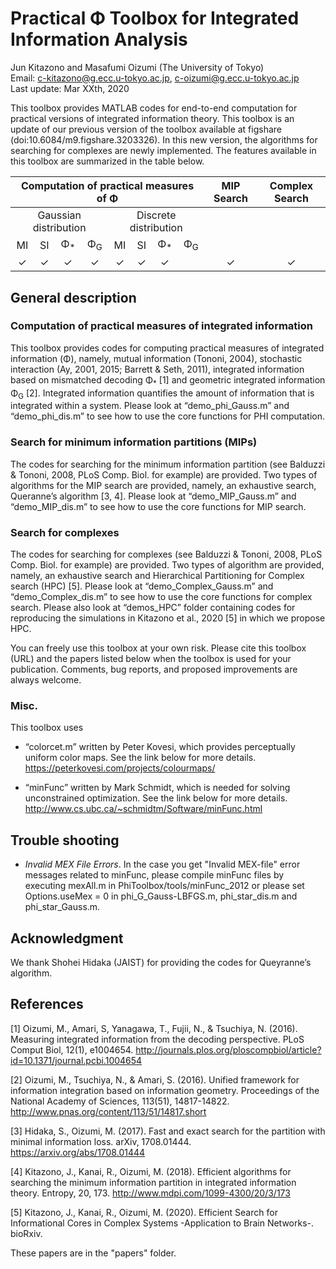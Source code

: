 # Practical &Phi; Toolbox for Integrated Information Analysis
Jun Kitazono and Masafumi Oizumi (The University of Tokyo)  
Email: c-kitazono@g.ecc.u-tokyo.ac.jp, c-oizumi@g.ecc.u-tokyo.ac.jp  
Last update: Mar XXth, 2020  

This toolbox provides MATLAB codes for end-to-end computation for practical versions of integrated information theory. This toolbox is an update of our previous version of the toolbox available at figshare (doi:10.6084/m9.figshare.3203326). In this new version, the algorithms for searching for complexes are newly implemented. The features available in this toolbox are summarized in the table below.

<table>
    <thead>
        <tr align='center'>
            <th colspan=8>Computation of practical measures of &Phi;</th> <th>MIP Search</th> <th>Complex Search</th>
        </tr>
    </thead>
    <tbody>
        <tr align='center'>
            <td colspan=4>Gaussian distribution</td>
            <td colspan=4>Discrete distribution</td>
            <td rowspan=2></td>
            <td rowspan=2></td>
        </tr>
        <tr align='center'>
            <td>MI</td>
            <td>SI</td>
            <td>&Phi;<sub>*</sub></td>
            <td>&Phi;<sub>G</sub></td>
            <td>MI</td>
            <td>SI</td>
            <td>&Phi;<sub>*</sub></td>
            <td>&Phi;<sub>G</sub></td>
        </tr>
        <tr align='center'>
            <td>&#10003;</td> <!-- Gaussian -->
            <td>&#10003;</td>
            <td>&#10003;</td>
            <td>&#10003;</td>
            <td>&#10003;</td> <!-- Discrete -->
            <td>&#10003;</td>
            <td>&#10003;</td>
            <td></td>
            <td>&#10003;</td> <!-- MIP Search -->
            <td>&#10003;</td> <!-- Complex Search -->
        </tr>
    </tbody>
</table>

## General description

### Computation of practical measures of integrated information
This toolbox provides codes for computing practical measures of integrated information (&Phi;), namely, mutual information (Tononi, 2004), stochastic interaction (Ay, 2001, 2015; Barrett & Seth, 2011), integrated information based on mismatched decoding &Phi;<sub>*</sub> [1] and geometric integrated information &Phi;<sub>G</sub> [2]. Integrated information quantifies the amount of information that is integrated within a system. Please look at “demo_phi_Gauss.m” and “demo_phi_dis.m” to see how to use the core functions for PHI computation. 

### Search for minimum information partitions (MIPs)
The codes for searching for the minimum information partition (see Balduzzi & Tononi, 2008, PLoS Comp. Biol. for example) are provided. Two types of algorithms for the MIP search are provided, namely, an exhaustive search, Queranne’s algorithm [3, 4]. Please look at “demo_MIP_Gauss.m” and “demo_MIP_dis.m” to see how to use the core functions for MIP search.


### Search for complexes
The codes for searching for complexes (see Balduzzi & Tononi, 2008, PLoS Comp. Biol. for example) are provided. Two types of algorithm are provided, namely, an exhaustive search and Hierarchical Partitioning for Complex search (HPC) [5]. Please look at “demo_Complex_Gauss.m” and “demo_Complex_dis.m” to see how to use the core functions for complex search. Please also look at “demos_HPC” folder containing codes for reproducing the simulations in Kitazono et al., 2020 [5] in which we propose HPC.

You can freely use this toolbox at your own risk. Please cite this toolbox (URL) and the papers listed below when the toolbox is used for your publication. Comments, bug reports, and proposed improvements are always welcome.  


### Misc.
This toolbox uses  
- “colorcet.m” written by Peter Kovesi, which provides perceptually uniform color maps. See the link below for more details.  
https://peterkovesi.com/projects/colourmaps/  

- “minFunc” written by Mark Schmidt, which is needed for solving unconstrained optimization. See the link below for more details.  
http://www.cs.ubc.ca/~schmidtm/Software/minFunc.html


## Trouble shooting
- *Invalid MEX File Errors*. In the case you get "Invalid MEX-file" error messages related to minFunc, please compile minFunc files by executing mexAll.m in PhiToolbox/tools/minFunc_2012 or please set Options.useMex = 0 in phi_G_Gauss-LBFGS.m, phi_star_dis.m and phi_star_Gauss.m.


## Acknowledgment
We thank Shohei Hidaka (JAIST) for providing the codes for Queyranne’s algorithm. 


## References
[1] Oizumi, M., Amari, S, Yanagawa, T., Fujii, N., & Tsuchiya, N. (2016). Measuring integrated information from the decoding perspective. PLoS Comput Biol, 12(1), e1004654. http://journals.plos.org/ploscompbiol/article?id=10.1371/journal.pcbi.1004654

[2] Oizumi, M., Tsuchiya, N., & Amari, S. (2016). Unified framework for information integration based on information geometry. Proceedings of the National Academy of Sciences, 113(51), 14817-14822. http://www.pnas.org/content/113/51/14817.short

[3] Hidaka, S., Oizumi, M. (2017). Fast and exact search for the partition with minimal information loss. arXiv, 1708.01444. https://arxiv.org/abs/1708.01444

[4] Kitazono, J., Kanai, R., Oizumi, M. (2018). Efficient algorithms for searching the minimum information partition in integrated information theory. Entropy, 20, 173. 
http://www.mdpi.com/1099-4300/20/3/173

[5] Kitazono, J., Kanai, R., Oizumi, M. (2020). Efficient Search for Informational Cores in Complex Systems -Application to Brain Networks-. bioRxiv.

These papers are in the "papers" folder. 





